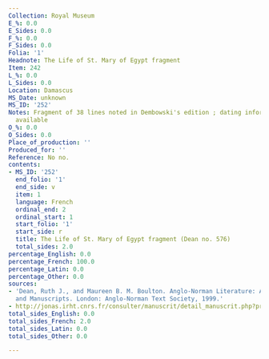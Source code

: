 ```yaml
---
Collection: Royal Museum
E_%: 0.0
E_Sides: 0.0
F_%: 0.0
F_Sides: 0.0
Folia: '1'
Headnote: The Life of St. Mary of Egypt fragment
Item: 242
L_%: 0.0
L_Sides: 0.0
Location: Damascus
MS_Date: unknown
MS_ID: '252'
Notes: Fragment of 38 lines noted in Dembowski's edition ; dating information not
  available
O_%: 0.0
O_Sides: 0.0
Place_of_production: ''
Produced_for: ''
Reference: No no.
contents:
- MS_ID: '252'
  end_folio: '1'
  end_side: v
  item: 1
  language: French
  ordinal_end: 2
  ordinal_start: 1
  start_folio: '1'
  start_side: r
  title: The Life of St. Mary of Egypt fragment (Dean no. 576)
  total_sides: 2.0
percentage_English: 0.0
percentage_French: 100.0
percentage_Latin: 0.0
percentage_Other: 0.0
sources:
- 'Dean, Ruth J., and Maureen B. M. Boulton. Anglo-Norman Literature: A Guide to Texts
  and Manuscripts. London: Anglo-Norman Text Society, 1999.'
- http://jonas.irht.cnrs.fr/consulter/manuscrit/detail_manuscrit.php?projet=74848
total_sides_English: 0.0
total_sides_French: 2.0
total_sides_Latin: 0.0
total_sides_Other: 0.0

---
```

